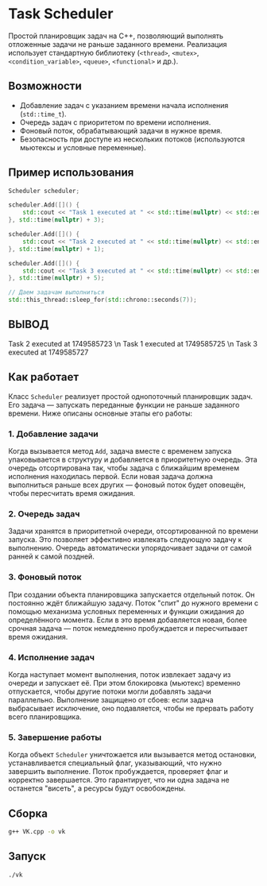 # Task Scheduler

Простой планировщик задач на C++, позволяющий выполнять отложенные задачи не раньше заданного времени. Реализация использует стандартную библиотеку (`<thread>`, `<mutex>`, `<condition_variable>`, `<queue>`, `<functional>` и др.).

## Возможности

- Добавление задач с указанием времени начала исполнения (`std::time_t`).
- Очередь задач с приоритетом по времени исполнения.
- Фоновый поток, обрабатывающий задачи в нужное время.
- Безопасность при доступе из нескольких потоков (используются мьютексы и условные переменные).

## Пример использования

```cpp
Scheduler scheduler;

scheduler.Add([]() {
    std::cout << "Task 1 executed at " << std::time(nullptr) << std::endl;
}, std::time(nullptr) + 3);

scheduler.Add([]() {
    std::cout << "Task 2 executed at " << std::time(nullptr) << std::endl;
}, std::time(nullptr) + 1);

scheduler.Add([]() {
    std::cout << "Task 3 executed at " << std::time(nullptr) << std::endl;
}, std::time(nullptr) + 5);

// Даем задачам выполниться
std::this_thread::sleep_for(std::chrono::seconds(7));
```

## ВЫВОД
Task 2 executed at 1749585723 \n
Task 1 executed at 1749585725 \n
Task 3 executed at 1749585727


## Как работает

Класс `Scheduler` реализует простой однопоточный планировщик задач. Его задача — запускать переданные функции не раньше заданного времени. Ниже описаны основные этапы его работы:

### 1. Добавление задачи

Когда вызывается метод `Add`, задача вместе с временем запуска упаковывается в структуру и добавляется в приоритетную очередь. Эта очередь отсортирована так, чтобы задача с ближайшим временем исполнения находилась первой. Если новая задача должна выполниться раньше всех других — фоновый поток будет оповещён, чтобы пересчитать время ожидания.

### 2. Очередь задач

Задачи хранятся в приоритетной очереди, отсортированной по времени запуска. Это позволяет эффективно извлекать следующую задачу к выполнению. Очередь автоматически упорядочивает задачи от самой ранней к самой поздней.

### 3. Фоновый поток

При создании объекта планировщика запускается отдельный поток. Он постоянно ждёт ближайшую задачу. Поток "спит" до нужного времени с помощью механизма условных переменных и функции ожидания до определённого момента. Если в это время добавляется новая, более срочная задача — поток немедленно пробуждается и пересчитывает время ожидания.

### 4. Исполнение задач

Когда наступает момент выполнения, поток извлекает задачу из очереди и запускает её. При этом блокировка (мьютекс) временно отпускается, чтобы другие потоки могли добавлять задачи параллельно. Выполнение защищено от сбоев: если задача выбрасывает исключение, оно подавляется, чтобы не прервать работу всего планировщика.

### 5. Завершение работы

Когда объект `Scheduler` уничтожается или вызывается метод остановки, устанавливается специальный флаг, указывающий, что нужно завершить выполнение. Поток пробуждается, проверяет флаг и корректно завершается. Это гарантирует, что ни одна задача не останется "висеть", а ресурсы будут освобождены.


## Сборка

```bash
g++ VK.cpp -o vk
```

## Запуск

```bash
./vk
```